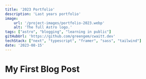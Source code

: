 ```yaml
---
title: '2023 Portfolio'
description: 'Last years portfolio'
image:
    url: '/project-images/portfolio-2023.webp'
    alt: 'The full Astro logo.'
tags: ["astro", "blogging", "learning in public"]
gitHubUrl: 'https://github.com/greengem/cwaitt.dev'
techStack: ["next", "typescript", "framer", "sass", "tailwind"]
date: '2023-08-15'
---
```

# My First Blog Post